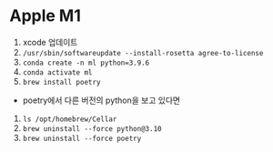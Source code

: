 # Apple M1
1. xcode 업데이트
1. `/usr/sbin/softwareupdate --install-rosetta agree-to-license`
1. `conda create -n ml python=3.9.6`
1. `conda activate ml`
1. `brew install poetry`
* poetry에서 다른 버전의 python을 보고 있다면
1. `ls /opt/homebrew/Cellar`
1. `brew uninstall --force python@3.10`
2. `brew uninstall --force poetry`
